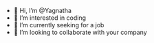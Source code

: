 - 👋 Hi, I’m @Yagnatha
- 👀 I’m interested in coding
- 🌱 I’m currently seeking for a job 
- 💞️ I’m looking to collaborate with your company


<!---
Yagnatha/Yagnatha is a ✨ special ✨ repository because its `README.md` (this file) appears on your GitHub profile.
You can click the Preview link to take a look at your changes.
--->
